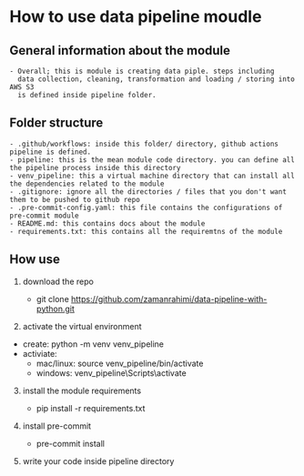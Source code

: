 # How to use data pipeline moudle
## General information about the module
    - Overall; this is module is creating data piple. steps including
      data collection, cleaning, transformation and loading / storing into AWS S3
      is defined inside pipeline folder.
## Folder structure
    - .github/workflows: inside this folder/ directory, github actions pipeline is defined.
    - pipeline: this is the mean module code directory. you can define all the pipeline process inside this directory
    - venv_pipeline: this a virtual machine directory that can install all the dependencies related to the module
    - .gitignore: ignore all the directories / files that you don't want them to be pushed to github repo
    - .pre-commit-config.yaml: this file contains the configurations of pre-commit module
    - README.md: this contains docs about the module
    - requirements.txt: this contains all the requiremtns of the module

## How use
1. download the repo
    - git clone https://github.com/zamanrahimi/data-pipeline-with-python.git

2. activate the virtual environment
- create: python -m venv venv_pipeline
- activiate:
    - mac/linux: source venv_pipeline/bin/activate
    - windows: venv_pipeline\Scripts\activate

3. install the module requirements
    - pip install -r requirements.txt

4. install pre-commit
    - pre-commit install

5. write your code inside pipeline directory
